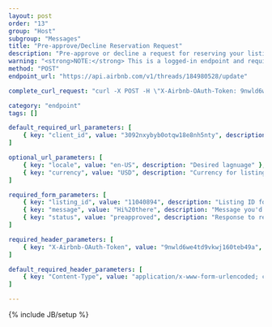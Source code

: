 ```yaml
---
layout: post
order: "13"
group: "Host"
subgroup: "Messages"
title: "Pre-approve/Decline Reservation Request"
description: "Pre-approve or decline a request for reserving your listing."
warning: "<strong>NOTE:</strong> This is a logged-in endpoint and requires an <strong>access_token</strong>. See <a href=\"#login-by-email\">Login Endpoints.</a>"
method: "POST"
endpoint_url: "https://api.airbnb.com/v1/threads/184980528/update"

complete_curl_request: "curl -X POST -H \"X-Airbnb-OAuth-Token: 9nwld6we4td9vkwj160teb49a\" -H \"Content-Type: application/x-www-form-urlencoded; charset=UTF-8\" --data-binary \"listing_id=11040894&message=&status=preapproved\" --compressed https://api.airbnb.com/v1/threads/184980528/update?client_id=3092nxybyb0otqw18e8nh5nty&locale=en-US&currency=USD"

category: "endpoint"
tags: []

default_required_url_parameters: [
	{ key: "client_id", value: "3092nxybyb0otqw18e8nh5nty", description: "API Key" }
]

optional_url_parameters: [
	{ key: "locale", value: "en-US", description: "Desired lagnuage" },
	{ key: "currency", value: "USD", description: "Currency for listings" }
]

required_form_parameters: [
	{ key: "listing_id", value: "11040894", description: "Listing ID for the reservation request." },
	{ key: "message", value: "Hi%20there", description: "Message you'd like to add to the reservation response." },
	{ key: "status", value: "preapproved", description: "Response to reservation request -- can be either \"preapproved\" or \"denied\"" }
]

required_header_parameters: [
	{ key: "X-Airbnb-OAuth-Token", value: "9nwld6we4td9vkwj160teb49a", description: "Airbnb auth token (from auth-ing with login endpoints)" }
]

default_required_header_parameters: [
	{ key: "Content-Type", value: "application/x-www-form-urlencoded; charset=UTF-8", description: "Content type" }
]

---
```

{% include JB/setup %}
